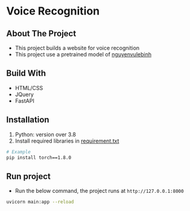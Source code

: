 # Voice Recognition

<!-- ABOUT THE PROJECT -->

## About The Project
- This project builds a website for voice recognition
- This project use a pretrained model of [nguyenvulebinh](https://huggingface.co/nguyenvulebinh/wav2vec2-base-vietnamese-250h)

## Build With
- HTML/CSS
- JQuery
- FastAPI

## Installation
1. Python: version over 3.8
2. Install required libraries in [requirement.txt](https://github.com/Karhdo/Voice-Recognition/blob/86ae116bba8478a737743b05015b479a79948fc0/requirements.txt)
```bash
# Example
pip install torch==1.8.0
```

## Run project
- Run the below command, the project runs at `http://127.0.0.1:8000`
```bash
uvicorn main:app --reload 
```
